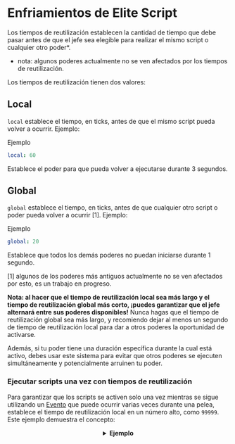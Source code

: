 # Enfriamientos de Elite Script

Los tiempos de reutilización establecen la cantidad de tiempo que debe pasar antes de que el jefe sea elegible para realizar el mismo script o cualquier otro poder\*.

- nota: algunos poderes actualmente no se ven afectados por los tiempos de reutilización.

Los tiempos de reutilización tienen dos valores:

## Local

`local` establece el tiempo, en ticks, antes de que el mismo script pueda volver a ocurrir. Ejemplo:

Ejemplo

```yaml
local: 60
```

Establece el poder para que pueda volver a ejecutarse durante 3 segundos.

## Global

`global` establece el tiempo, en ticks, antes de que cualquier otro script o poder pueda volver a ocurrir \[1\]. Ejemplo:

Ejemplo

```yaml
global: 20
```

Establece que todos los demás poderes no puedan iniciarse durante 1 segundo.

[1] algunos de los poderes más antiguos actualmente no se ven afectados por esto, es un trabajo en progreso.

**Nota: al hacer que el tiempo de reutilización local sea más largo y el tiempo de reutilización global más corto, ¡puedes garantizar que el jefe alternará entre sus poderes disponibles!** Nunca hagas que el tiempo de reutilización global sea más largo, y recomiendo dejar al menos un segundo de tiempo de reutilización local para dar a otros poderes la oportunidad de activarse.

Además, si tu poder tiene una duración específica durante la cual está activo, debes usar este sistema para evitar que otros poderes se ejecuten simultáneamente y potencialmente arruinen tu poder.

### Ejecutar scripts una vez con tiempos de reutilización
Para garantizar que los scripts se activen solo una vez mientras se sigue utilizando un [Evento]($language$/elitemobs/elitescript_events.md) que puede ocurrir varias veces durante una pelea, establece el tiempo de reutilización local en un número alto, como `99999`. Este ejemplo demuestra el concepto:

<div align="center">

<details> 

<summary><b>Ejemplo</b></summary>

<div align="left">

```yaml
eliteScript:
  SetMeOnFireOnlyOnce:
    Eventos:
    - EliteMobDamagedByPlayerEvent
    Acciones:
    - action: SET_ON_FIRE
      duration: 60
      Target:
      targetType: DIRECT_TARGET
    Enfriamientos:
    local: 99999
    global: 50
```
En este escenario, `EliteMobDamagedByPlayerEvent` activa la acción `SET_ON_FIRE`. Sin tiempos de reutilización, la acción se activaría cada vez que el jugador golpea a la mafia.

Sin embargo, con un tiempo de reutilización local establecido en `99999`, la acción solo se activará cada `99999` ticks (83 minutos).

</div>

</details>

</div>


